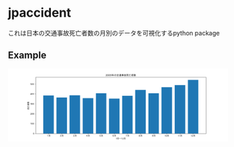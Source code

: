 # jpaccident
これは日本の交通事故死亡者数の月別のデータを可視化するpython package

## Example


![this is an image](jpaccident.png)
